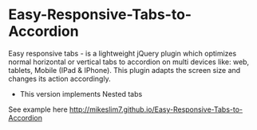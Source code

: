 Easy-Responsive-Tabs-to-Accordion
=================================

Easy responsive tabs - is a lightweight jQuery plugin which optimizes normal horizontal or vertical tabs to accordion on multi devices like: web, tablets, Mobile (IPad &amp; IPhone). This plugin adapts the screen size and changes its action accordingly.

* This version implements Nested tabs

See example here http://mikeslim7.github.io/Easy-Responsive-Tabs-to-Accordion
